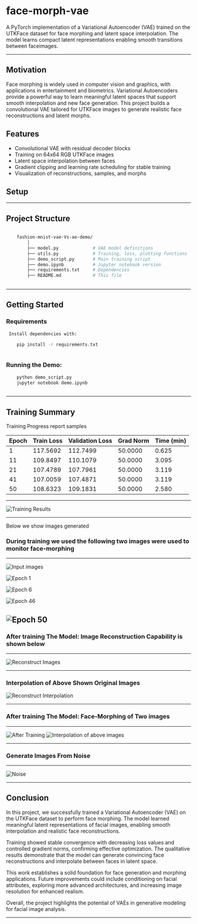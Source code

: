 # face-morph-vae

A PyTorch implementation of a Variational Autoencoder (VAE) trained on the UTKFace dataset for face morphing and latent
space interpolation. The model learns compact latent representations enabling smooth transitions between faceimages.

---

## Motivation

Face morphing is widely used in computer vision and graphics, with applications in entertainment and biometrics.
Variational Autoencoders provide a powerful way to learn meaningful latent spaces that support smooth interpolation
and new face generation. This project builds a convolutional VAE tailored for UTKFace images to generate realistic face
reconstructions and latent morphs.

## Features

- Convolutional VAE with residual decoder blocks  
- Training on 64x64 RGB UTKFace images  
- Latent space interpolation between faces  
- Gradient clipping and learning rate scheduling for stable training  
- Visualization of reconstructions, samples, and morphs  

## Setup
---

##  Project Structure

```bash

    fashion-mnist-vae-Vs-ae-demo/
        │
        ├── model.py             # VAE model definitions
        ├── utils.py             # Training, loss, plotting functions
        ├── demo_script.py       # Main training script
        ├── demo.ipynb           # Jupyter notebook version
        ├── requirements.txt     # Dependencies
        ├── README.md            # This file
        
```
---


## Getting Started

### Requirements

```bash
 Install dependencies with:

    pip install -r requirements.txt
    
```
 ### Running the Demo:
 ```bash
     python demo_script.py
     jupyter notebook demo.ipynb
     
```
---

## Training Summary

Training Progress report samples

| Epoch | Train Loss | Validation Loss | Grad Norm | Time (min) |
|-------|------------|-----------------|-----------|------------|
| 1     | 117.5692   | 112.7499        | 50.0000   | 0.625      |
| 11    | 109.8497   | 110.1079        | 50.0000   | 3.095      |
| 21    | 107.4789   | 107.7961        | 50.0000   | 3.119      |
| 41    | 107.0059   | 107.4871        | 50.0000   | 3.119      |
| 50    | 108.6323   | 109.1831        | 50.0000   | 2.580      |

---

![Training Results](train.png)

---
Below we show images generated 

### During training we used the following two images were used to monitor face-morphing

---
![Input images](input_images.png)

![Epoch 1](interpolation_epoch_1.png)

![Epoch 6](interpolation_epoch_6.png)

![Epoch 46](interpolation_epoch_46.png)

![Epoch 50](interpolation_epoch_50.png)
---

### After training The Model: Image Reconstruction Capability is shown below

---

![Reconstruct Images](reconstruct.png)

---

### Interpolation of Above Shown Original Images

![Reconstruct Interpolation](reconstruct_interpolate.png)

---

### After training The Model: Face-Morphing of Two images

---

![After Training](after_training_interpolate.png)
![Interpolation of above images](interpolate_after_training.png)

---

### Generate Images From Noise

---

![Noise](reconstruct_from_noise.png)

---

## Conclusion

In this project, we successfully trained a Variational Autoencoder (VAE) on the UTKFace dataset to perform face morphing.
The model learned meaningful latent representations of facial images, enabling smooth interpolation and realistic face
reconstructions.

Training showed stable convergence with decreasing loss values and controlled gradient norms, confirming effective optimization.
The qualitative results demonstrate that the model can generate convincing face reconstructions and interpolate between
faces in latent space.

This work establishes a solid foundation for face generation and morphing applications. Future improvements could include
conditioning on facial attributes, exploring more advanced architectures, and increasing image resolution for enhanced
realism.

Overall, the project highlights the potential of VAEs in generative modeling for facial image analysis.

---
